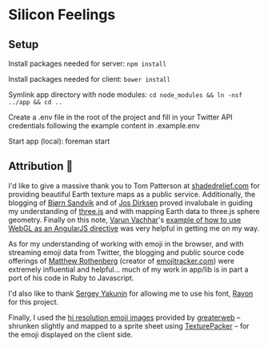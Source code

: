Silicon Feelings
===========


Setup
-----

Install packages needed for server: `npm install`

Install packages needed for client: `bower install`

Symlink app directory with node modules: `cd node_modules && ln -nsf ../app && cd ..`

Create a .env file in the root of the project and fill in your Twitter API credentials following the example content in .example.env

Start app (local): foreman start


Attribution :revolving_hearts:
-----

I'd like to give a massive thank you to Tom Patterson at [shadedrelief.com](http://www.shadedrelief.com/natural3/pages/textures.html) for providing beautiful Earth texture maps as a public service. Additionally, the blogging of [ Bjørn Sandvik](http://thematicmapping.org/) and of [Jos Dirksen](http://www.smartjava.org/content/render-open-data-3d-world-globe-threejs) proved invalubale in guiding my understanding of [three.js](http://threejs.org/) and with mapping Earth data to three.js sphere geometry. Finally on this note, [Varun Vachhar](http://www.winkervsbecks.com/about.html)'s [example of how to use WebGL as an AngularJS directive](http://winkervsbecks.github.io/angularWebglDirective/) was very helpful in getting me on my way.

As for my understanding of working with emoji in the browser, and with streaming emoji data from Twitter, the blogging and public source code offerings of [Matthew Rothenberg](https://medium.com/medium-long/179cfd8238ac) (creator of [emojitracker.com](http://www.emojitracker.com/)) were extremely influential and helpful... much of my work in app/lib is in part a port of his code in Ruby to Javascript.

I'd also like to thank [Sergey Yakunin](http://yakunins.com/my-work/) for allowing me to use his font, [Rayon](http://yakunins.com/rayon/specimen/rayon.html) for this project.

Finally, I used the [hi resolution emoji images](https://github.com/greaterweb/emoji-highres) provided by [greaterweb](https://github.com/greaterweb) – shrunken slightly and mapped to a sprite sheet using [TexturePacker](http://www.codeandweb.com/texturepacker) – for the emoji displayed on the client side.
